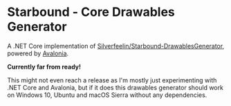 # Starbound - Core Drawables Generator

A .NET Core implementation of [Silverfeelin/Starbound-DrawablesGenerator](https://github.com/Silverfeelin/Starbound-DrawablesGenerator), powered by [Avalonia](https://github.com/AvaloniaUI/Avalonia).

**Currently far from ready!**

This might not even reach a release as I'm mostly just experimenting with .NET Core and Avalonia, but if it does this drawables generator should work on Windows 10, Ubuntu and macOS Sierra without any dependencies.
